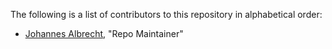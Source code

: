 The following is a list of contributors to this repository in alphabetical order:

* [Johannes Albrecht](https://github.com/albrecht-j), "Repo Maintainer"
